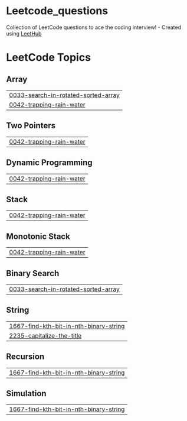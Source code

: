 # Leetcode_questions
Collection of LeetCode questions to ace the coding interview! - Created using [LeetHub](https://github.com/QasimWani/LeetHub)

<!---LeetCode Topics Start-->
# LeetCode Topics
## Array
|  |
| ------- |
| [0033-search-in-rotated-sorted-array](https://github.com/satyasmishra19/Leetcode_questions/tree/master/0033-search-in-rotated-sorted-array) |
| [0042-trapping-rain-water](https://github.com/satyasmishra19/Leetcode_questions/tree/master/0042-trapping-rain-water) |
## Two Pointers
|  |
| ------- |
| [0042-trapping-rain-water](https://github.com/satyasmishra19/Leetcode_questions/tree/master/0042-trapping-rain-water) |
## Dynamic Programming
|  |
| ------- |
| [0042-trapping-rain-water](https://github.com/satyasmishra19/Leetcode_questions/tree/master/0042-trapping-rain-water) |
## Stack
|  |
| ------- |
| [0042-trapping-rain-water](https://github.com/satyasmishra19/Leetcode_questions/tree/master/0042-trapping-rain-water) |
## Monotonic Stack
|  |
| ------- |
| [0042-trapping-rain-water](https://github.com/satyasmishra19/Leetcode_questions/tree/master/0042-trapping-rain-water) |
## Binary Search
|  |
| ------- |
| [0033-search-in-rotated-sorted-array](https://github.com/satyasmishra19/Leetcode_questions/tree/master/0033-search-in-rotated-sorted-array) |
## String
|  |
| ------- |
| [1667-find-kth-bit-in-nth-binary-string](https://github.com/satyasmishra19/Leetcode_questions/tree/master/1667-find-kth-bit-in-nth-binary-string) |
| [2235-capitalize-the-title](https://github.com/satyasmishra19/Leetcode_questions/tree/master/2235-capitalize-the-title) |
## Recursion
|  |
| ------- |
| [1667-find-kth-bit-in-nth-binary-string](https://github.com/satyasmishra19/Leetcode_questions/tree/master/1667-find-kth-bit-in-nth-binary-string) |
## Simulation
|  |
| ------- |
| [1667-find-kth-bit-in-nth-binary-string](https://github.com/satyasmishra19/Leetcode_questions/tree/master/1667-find-kth-bit-in-nth-binary-string) |
<!---LeetCode Topics End-->